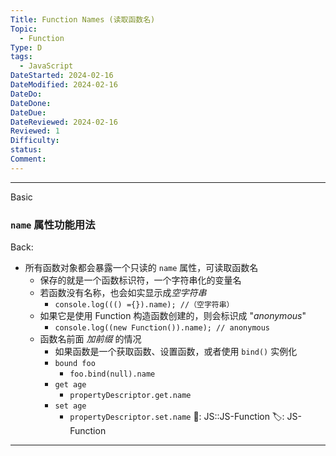 ```yaml
---
Title: Function Names (读取函数名)
Topic:
  - Function
Type: D
tags:
  - JavaScript
DateStarted: 2024-02-16
DateModified: 2024-02-16
DateDo: 
DateDone: 
DateDue: 
DateReviewed: 2024-02-16
Reviewed: 1
Difficulty: 
status: 
Comment:
---
```

***
Basic
### `name` 属性功能用法
Back:
* 所有函数对象都会暴露一个只读的 `name` 属性，可读取函数名
	* 保存的就是一个函数标识符，一个字符串化的变量名
	* 若函数没有名称，也会如实显示成*空字符串*
		* `console.log((() ={}).name); //（空字符串）`
	* 如果它是使用 Function 构造函数创建的，则会标识成 "*anonymous*"
		* `console.log((new Function()).name); // anonymous`
	* 函数名前面 *加前缀* 的情况
		* 如果函数是一个获取函数、设置函数，或者使用 `bind()` 实例化
		* `bound foo`
			* `foo.bind(null).name`
		* `get age`
			* `propertyDescriptor.get.name`
		* `set age`
			* `propertyDescriptor.set.name`
📌: JS::JS-Function
🏷️: JS-Function
<!--ID: 1708068045611-->
****